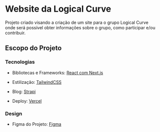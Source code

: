 # Website da Logical Curve

Projeto criado visando a criação de um site para o grupo Logical Curve
onde será possível obter informações sobre o grupo, como participar e/ou contribuir.

## Escopo do Projeto

### Tecnologias

- Bibliotecas e Frameworks: [React com Next.js](https://nextjs.org/learn)
- Estilização: [TailwindCSS](https://tailwindcss.com/)

- Blog: [Strapi](https://docs.strapi.io/dev-docs/integrations/next-js)

- Deploy: [Vercel](https://vercel.com/)

### Design

- Figma do Projeto: [Figma](https://www.figma.com/file/REAQeSxZdDTc7hj34ScBav/WebSite---Logical-Curve-2024?type=design&node-id=0%3A1&mode=design&t=Obfuk9iuQOgwsGem-1)
